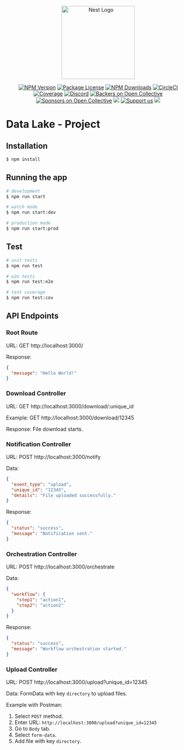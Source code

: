 <p align="center">
  <a href="http://nestjs.com/" target="blank"><img src="https://nestjs.com/img/logo-small.svg" width="200" alt="Nest Logo" /></a>
</p>

<!-- Badges -->
<p align="center">
  <a href="https://www.npmjs.com/~nestjscore" target="_blank"><img src="https://img.shields.io/npm/v/@nestjs/core.svg" alt="NPM Version" /></a>
  <a href="https://www.npmjs.com/~nestjscore" target="_blank"><img src="https://img.shields.io/npm/l/@nestjs/core.svg" alt="Package License" /></a>
  <a href="https://www.npmjs.com/~nestjscore" target="_blank"><img src="https://img.shields.io/npm/dm/@nestjs/common.svg" alt="NPM Downloads" /></a>
  <a href="https://circleci.com/gh/nestjs/nest" target="_blank"><img src="https://img.shields.io/circleci/build/github/nestjs/nest/master" alt="CircleCI" /></a>
  <a href="https://coveralls.io/github/nestjs/nest?branch=master" target="_blank"><img src="https://coveralls.io/repos/github/nestjs/nest/badge.svg?branch=master#9" alt="Coverage" /></a>
  <a href="https://discord.gg/G7Qnnhy" target="_blank"><img src="https://img.shields.io/badge/discord-online-brightgreen.svg" alt="Discord"/></a>
  <a href="https://opencollective.com/nest#backer" target="_blank"><img src="https://opencollective.com/nest/backers/badge.svg" alt="Backers on Open Collective" /></a>
  <a href="https://opencollective.com/nest#sponsor" target="_blank"><img src="https://opencollective.com/nest/sponsors/badge.svg" alt="Sponsors on Open Collective" /></a>
  <a href="https://paypal.me/kamilmysliwiec" target="_blank"><img src="https://img.shields.io/badge/Donate-PayPal-ff3f59.svg"/></a>
  <a href="https://opencollective.com/nest#sponsor" target="_blank"><img src="https://img.shields.io/badge/Support%20us-Open%20Collective-41B883.svg" alt="Support us"></a>
  <a href="https://twitter.com/nestframework" target="_blank"><img src="https://img.shields.io/twitter/follow/nestframework.svg?style=social&label=Follow"></a>
</p>

# Data Lake - Project

## Installation

```bash
$ npm install
```

## Running the app

```bash
# development
$ npm run start

# watch mode
$ npm run start:dev

# production mode
$ npm run start:prod
```

## Test

```bash
# unit tests
$ npm run test

# e2e tests
$ npm run test:e2e

# test coverage
$ npm run test:cov
```

## API Endpoints

### Root Route
URL:
GET http://localhost:3000/

Response:
```json
{
  "message": "Hello World!"
}
```

### Download Controller
URL:
GET http://localhost:3000/download/:unique_id

Example:
GET http://localhost:3000/download/12345

Response:
File download starts.

### Notification Controller
URL:
POST http://localhost:3000/notify

Data:
```json
{
  "event_type": "upload",
  "unique_id": "12345",
  "details": "File uploaded successfully."
}
```

Response:
```json
{
  "status": "success",
  "message": "Notification sent."
}
```

### Orchestration Controller
URL:
POST http://localhost:3000/orchestrate

Data:
```json
{
  "workflow": {
    "step1": "action1",
    "step2": "action2"
  }
}
```

Response:
```json
{
  "status": "success",
  "message": "Workflow orchestration started."
}
```

### Upload Controller
URL:
POST http://localhost:3000/upload?unique_id=12345

Data:
FormData with key `directory` to upload files.

Example with Postman:
1. Select `POST` method.
2. Enter URL: `http://localhost:3000/upload?unique_id=12345`
3. Go to `Body` tab.
4. Select `form-data`.
5. Add file with key `directory`.
